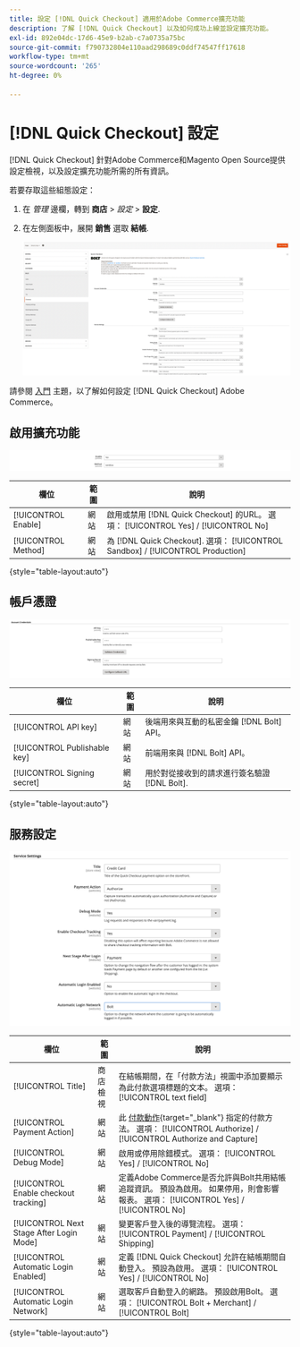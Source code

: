 ```yaml
---
title: 設定 [!DNL Quick Checkout] 適用於Adobe Commerce擴充功能
description: 了解 [!DNL Quick Checkout] 以及如何成功上線並設定擴充功能。
exl-id: 892e04dc-17d6-45e9-b2ab-c7a0735a75bc
source-git-commit: f790732804e110aad298689c0ddf74547ff17618
workflow-type: tm+mt
source-wordcount: '265'
ht-degree: 0%

---
```


# [!DNL Quick Checkout] 設定

[!DNL Quick Checkout] 針對Adobe Commerce和Magento Open Source提供設定檢視，以及設定擴充功能所需的所有資訊。

若要存取這些組態設定：

1. 在 _管理_ 邊欄，轉到 **商店** > _設定_ > **設定**.
1. 在左側面板中，展開 **銷售** 選取 **結帳**.

   ![快速結帳](assets/config-new-logo-view.png)

請參閱 [入門](../quick-checkout/onboarding.md) 主題，以了解如何設定 [!DNL Quick Checkout] Adobe Commerce。

## 啟用擴充功能

![快速結帳](assets/enable-method.png)

| 欄位 | 範圍 | 說明 |
|---|---|---|
| [!UICONTROL Enable] | 網站 | 啟用或禁用 [!DNL Quick Checkout] 的URL。 選項： [!UICONTROL Yes] / [!UICONTROL No] |
| [!UICONTROL Method] | 網站 | 為 [!DNL Quick Checkout]. 選項： [!UICONTROL Sandbox] / [!UICONTROL Production] |

{style="table-layout:auto"}

## 帳戶憑證

![快速結帳](assets/account-creds.png)

| 欄位 | 範圍 | 說明 |
|---|---|---|
| [!UICONTROL API key] | 網站 | 後端用來與互動的私密金鑰 [!DNL Bolt] API。 |
| [!UICONTROL Publishable key] | 網站 | 前端用來與 [!DNL Bolt] API。 |
| [!UICONTROL Signing secret] | 網站 | 用於對從接收到的請求進行簽名驗證 [!DNL Bolt]. |

{style="table-layout:auto"}

## 服務設定

![快速結帳](assets/service-settings.png)

| 欄位 | 範圍 | 說明 |
|---|---|---|
| [!UICONTROL Title] | 商店檢視 | 在結帳期間，在「付款方法」視圖中添加要顯示為此付款選項標題的文本。 選項： [!UICONTROL text field] |
| [!UICONTROL Payment Action] | 網站 | 此 [付款動作](https://docs.magento.com/user-guide/configuration/sales/payment-methods.html#payment-actions){target="_blank"} 指定的付款方法。 選項： [!UICONTROL Authorize] / [!UICONTROL Authorize and Capture] |
| [!UICONTROL Debug Mode] | 網站 | 啟用或停用除錯模式。 選項： [!UICONTROL Yes] / [!UICONTROL No] |
| [!UICONTROL Enable checkout tracking] | 網站 | 定義Adobe Commerce是否允許與Bolt共用結帳追蹤資訊。 預設為啟用。 如果停用，則會影響報表。 選項： [!UICONTROL Yes] / [!UICONTROL No] |
| [!UICONTROL Next Stage After Login Mode] | 網站 | 變更客戶登入後的導覽流程。 選項： [!UICONTROL Payment] / [!UICONTROL Shipping] |
| [!UICONTROL Automatic Login Enabled] | 網站 | 定義 [!DNL Quick Checkout] 允許在結帳期間自動登入。 預設為啟用。 選項： [!UICONTROL Yes] / [!UICONTROL No] |
| [!UICONTROL Automatic Login Network] | 網站 | 選取客戶自動登入的網路。 預設啟用Bolt。 選項： [!UICONTROL Bolt + Merchant] / [!UICONTROL Bolt] |

{style="table-layout:auto"}
